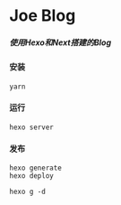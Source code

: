 # Joe Blog

##### 使用Hexo和Next搭建的Blog

#### 安装

```
yarn
```

#### 运行
```
hexo server
```

#### 发布

```
hexo generate
hexo deploy

hexo g -d
```